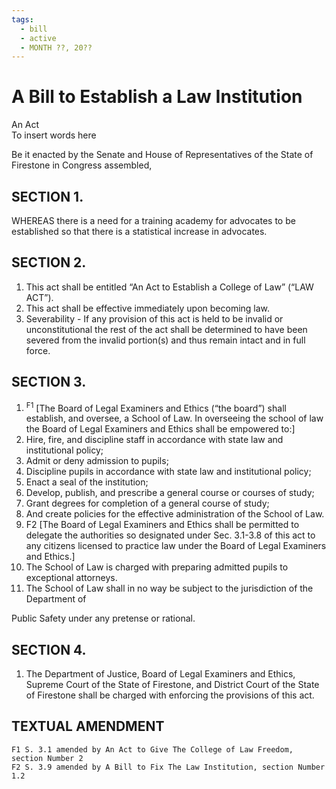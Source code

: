 ```yaml
---
tags:
  - bill
  - active
  - MONTH ??, 20??
---
```


# A Bill to Establish a Law Institution

An Act<br/>
To insert words here

Be it enacted by the Senate and House of Representatives of the State of Firestone in Congress assembled,

## SECTION 1.

WHEREAS there is a need for a training academy for advocates to be established so
that there is a statistical increase in advocates.

## SECTION 2.

1. This act shall be entitled “An Act to Establish a College of Law” (“LAW ACT”).
2. This act shall be effective immediately upon becoming law.
3. Severability - If any provision of this act is held to be invalid or unconstitutional the
   rest of the act shall be determined to have been severed from the invalid portion(s)
   and thus remain intact and in full force.

## SECTION 3.

1. <sup>F1</sup>
   [The Board of Legal Examiners and Ethics (“the board”) shall establish, and
   oversee, a School of Law. In overseeing the school of law the Board of Legal
   Examiners and Ethics shall be empowered to:]
2. Hire, fire, and discipline staff in accordance with state law and institutional policy;
3. Admit or deny admission to pupils;
4. Discipline pupils in accordance with state law and institutional policy;
5. Enact a seal of the institution;
6. Develop, publish, and prescribe a general course or courses of study;
7. Grant degrees for completion of a general course of study;
8. And create policies for the effective administration of the School of Law.
9. F2
   [The Board of Legal Examiners and Ethics shall be permitted to delegate the
   authorities so designated under Sec. 3.1-3.8 of this act to any citizens licensed to
   practice law under the Board of Legal Examiners and Ethics.]
10. The School of Law is charged with preparing admitted pupils to exceptional
    attorneys.
11. The School of Law shall in no way be subject to the jurisdiction of the Department of

Public Safety under any pretense or rational.

## SECTION 4.

1. The Department of Justice, Board of Legal Examiners and Ethics, Supreme Court of
   the State of Firestone, and District Court of the State of Firestone shall be charged
   with enforcing the provisions of this act.

## TEXTUAL AMENDMENT
```
F1 S. 3.1 amended by An Act to Give The College of Law Freedom, section Number 2
F2 S. 3.9 amended by A Bill to Fix The Law Institution, section Number 1.2
```